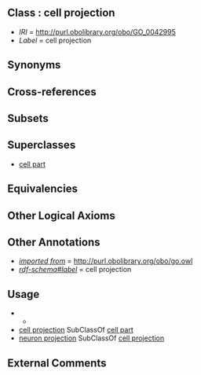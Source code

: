 
## Class : cell projection

 * *IRI* = http://purl.obolibrary.org/obo/GO_0042995
 * *Label* = cell projection

## Synonyms


## Cross-references


## Subsets


## Superclasses

 * [cell part](../../GO/64/GO_0044464.md)

## Equivalencies


## Other Logical Axioms


## Other Annotations

 * *[imported from](../../IAO/12/IAO_0000412.md)* = http://purl.obolibrary.org/obo/go.owl
 * *[rdf-schema#label](../../el/rdf-schema#label.md)* = cell projection

## Usage

 * -
 * [cell projection](../../GO/95/GO_0042995.md) SubClassOf [cell part](../../GO/64/GO_0044464.md)
 * [neuron projection](../../GO/05/GO_0043005.md) SubClassOf [cell projection](../../GO/95/GO_0042995.md)

## External Comments


